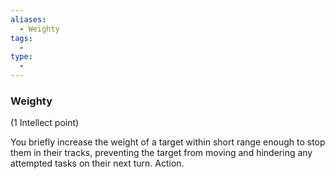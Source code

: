 ```yaml
---
aliases:
  - Weighty
tags:
  - 
type:
  - 
---
```

### Weighty

(1 Intellect point)

You briefly increase the weight of a target within short range enough to stop them in their tracks, preventing the target from moving and hindering any attempted tasks on their next turn. Action.